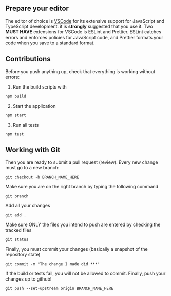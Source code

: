 ## Prepare your editor

The editor of choice is [VSCode](https://code.visualstudio.com/) for its extensive support for JavaScript and TypeScript development. it is **strongly** suggested that you use it. Two **MUST HAVE** extensions for VSCode is ESLint and Prettier. ESLint catches errors and enforces policies for JavaScript code, and Prettier formats your code when you save to a standard format.

## Contributions

Before you push anything up, check that everything is working without errors:

1. Run the build scripts with

```
npm build
```

2. Start the application

```
npm start
```

3. Run all tests

```
npm test
```

## Working with Git

Then you are ready to submit a pull request (review). Every new change must go to a new branch:

```
git checkout -b BRANCH_NAME_HERE
```

Make sure you are on the right branch by typing the following command

```
git branch
```

Add all your changes

```
git add .
```

Make sure ONLY the files you intend to push are entered by checking the tracked files

```
git status
```

Finally, you must commit your changes (basically a snapshot of the repository state)

```
git commit -m "The change I made did ***"
```

If the build or tests fail, you will not be allowed to commit. Finally, push your changes up to github!

```
git push --set-upstream origin BRANCH_NAME_HERE
```
